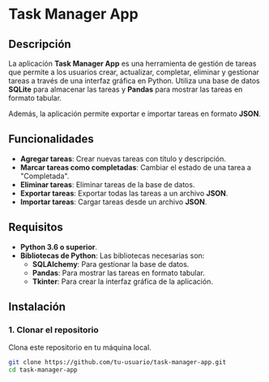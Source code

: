 # Task Manager App

## Descripción
La aplicación **Task Manager App** es una herramienta de gestión de tareas que permite a los usuarios crear, actualizar, completar, eliminar y gestionar tareas a través de una interfaz gráfica en Python. Utiliza una base de datos **SQLite** para almacenar las tareas y **Pandas** para mostrar las tareas en formato tabular.

Además, la aplicación permite exportar e importar tareas en formato **JSON**.

## Funcionalidades
- **Agregar tareas**: Crear nuevas tareas con título y descripción.
- **Marcar tareas como completadas**: Cambiar el estado de una tarea a "Completada".
- **Eliminar tareas**: Eliminar tareas de la base de datos.
- **Exportar tareas**: Exportar todas las tareas a un archivo **JSON**.
- **Importar tareas**: Cargar tareas desde un archivo **JSON**.

## Requisitos
- **Python 3.6 o superior**.
- **Bibliotecas de Python**: Las bibliotecas necesarias son:
  - **SQLAlchemy**: Para gestionar la base de datos.
  - **Pandas**: Para mostrar las tareas en formato tabular.
  - **Tkinter**: Para crear la interfaz gráfica de la aplicación.

## Instalación

### 1. Clonar el repositorio
Clona este repositorio en tu máquina local.

```bash
git clone https://github.com/tu-usuario/task-manager-app.git
cd task-manager-app
